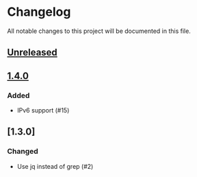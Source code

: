 # Changelog

All notable changes to this project will be documented in this file.

## [Unreleased]

## [1.4.0]

### Added

- IPv6 support (#15)

## [1.3.0]

### Changed

- Use jq instead of grep (#2)

[unreleased]: https://github.com/joshuaavalon/docker-cloudflare/compare/1.4.0...develop
[1.4.0]: https://github.com/joshuaavalon/docker-cloudflare/compare/1.3.0...1.4.0
